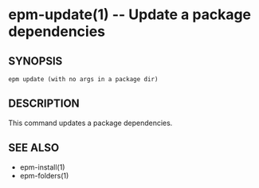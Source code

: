 epm-update(1) -- Update a package dependencies
==============================================

## SYNOPSIS

    epm update (with no args in a package dir)

## DESCRIPTION

This command updates a package dependencies.

## SEE ALSO

* epm-install(1)
* epm-folders(1)
